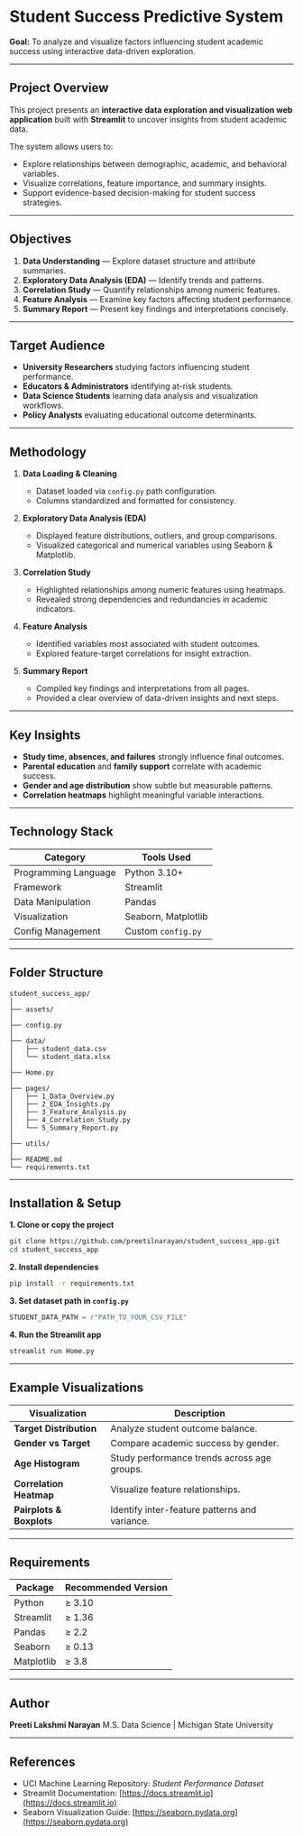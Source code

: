 
# Student Success Predictive System

**Goal:** To analyze and visualize factors influencing student academic success using interactive data-driven exploration.

---

## Project Overview

This project presents an **interactive data exploration and visualization web application** built with **Streamlit** to uncover insights from student academic data.

The system allows users to:

* Explore relationships between demographic, academic, and behavioral variables.
* Visualize correlations, feature importance, and summary insights.
* Support evidence-based decision-making for student success strategies.

---

## Objectives

1. **Data Understanding** — Explore dataset structure and attribute summaries.
2. **Exploratory Data Analysis (EDA)** — Identify trends and patterns.
3. **Correlation Study** — Quantify relationships among numeric features.
4. **Feature Analysis** — Examine key factors affecting student performance.
5. **Summary Report** — Present key findings and interpretations concisely.

---

## Target Audience

* **University Researchers** studying factors influencing student performance.
* **Educators & Administrators** identifying at-risk students.
* **Data Science Students** learning data analysis and visualization workflows.
* **Policy Analysts** evaluating educational outcome determinants.

---

## Methodology

1. **Data Loading & Cleaning**

   * Dataset loaded via `config.py` path configuration.
   * Columns standardized and formatted for consistency.

2. **Exploratory Data Analysis (EDA)**

   * Displayed feature distributions, outliers, and group comparisons.
   * Visualized categorical and numerical variables using Seaborn & Matplotlib.

3. **Correlation Study**

   * Highlighted relationships among numeric features using heatmaps.
   * Revealed strong dependencies and redundancies in academic indicators.

4. **Feature Analysis**

   * Identified variables most associated with student outcomes.
   * Explored feature-target correlations for insight extraction.

5. **Summary Report**

   * Compiled key findings and interpretations from all pages.
   * Provided a clear overview of data-driven insights and next steps.

---

## Key Insights

* **Study time, absences, and failures** strongly influence final outcomes.
* **Parental education** and **family support** correlate with academic success.
* **Gender and age distribution** show subtle but measurable patterns.
* **Correlation heatmaps** highlight meaningful variable interactions.

---

## Technology Stack

| Category             | Tools Used          |
| -------------------- | ------------------- |
| Programming Language | Python 3.10+        |
| Framework            | Streamlit           |
| Data Manipulation    | Pandas              |
| Visualization        | Seaborn, Matplotlib |
| Config Management    | Custom `config.py`  |

---

## Folder Structure

```
student_success_app/
│
├── assets/
│
├── config.py
│
├── data/
│   ├── student_data.csv
│   └── student_data.xlsx
│
├── Home.py
│
├── pages/
│   ├── 1_Data_Overview.py
│   ├── 2_EDA_Insights.py
│   ├── 3_Feature_Analysis.py
│   ├── 4_Correlation_Study.py
│   └── 5_Summary_Report.py
│
├── utils/
│
├── README.md
└── requirements.txt
```

---

## Installation & Setup

**1. Clone or copy the project**

```bash
git clone https://github.com/preetilnarayan/student_success_app.git
cd student_success_app
```

**2. Install dependencies**

```bash
pip install -r requirements.txt
```

**3. Set dataset path in `config.py`**

```python
STUDENT_DATA_PATH = r"PATH_TO_YOUR_CSV_FILE"
```

**4. Run the Streamlit app**

```bash
streamlit run Home.py
```

---

## Example Visualizations

| Visualization               | Description                                   |
| --------------------------- | --------------------------------------------- |
| **Target Distribution**  | Analyze student outcome balance.              |
| **Gender vs Target**  | Compare academic success by gender.           |
| **Age Histogram**        | Study performance trends across age groups.   |
| **Correlation Heatmap**  | Visualize feature relationships.              |
| **Pairplots & Boxplots** | Identify inter-feature patterns and variance. |

---

## Requirements

| Package    | Recommended Version |
| ---------- | ------------------- |
| Python     | ≥ 3.10              |
| Streamlit  | ≥ 1.36              |
| Pandas     | ≥ 2.2               |
| Seaborn    | ≥ 0.13              |
| Matplotlib | ≥ 3.8               |

---

## Author

**Preeti Lakshmi Narayan**
M.S. Data Science | Michigan State University

---

## References

* UCI Machine Learning Repository: *Student Performance Dataset*
* Streamlit Documentation: [https://docs.streamlit.io](https://docs.streamlit.io)
* Seaborn Visualization Guide: [https://seaborn.pydata.org](https://seaborn.pydata.org)